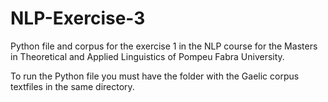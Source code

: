 # NLP-Exercise-3
Python file and corpus for the exercise 1 in the NLP course for the Masters in Theoretical and Applied Linguistics of Pompeu Fabra University.

To run the Python file you must have the folder with the Gaelic corpus textfiles in the same directory. 
